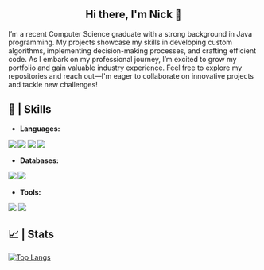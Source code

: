 <h2 align="center">
Hi there, I'm Nick 👋
</h2> 

I’m a recent Computer Science graduate with a strong background in Java programming. My projects showcase my skills in developing custom algorithms, implementing decision-making processes, and crafting efficient code. As I embark on my professional journey, I’m excited to grow my portfolio and gain valuable industry experience. Feel free to explore my repositories and reach out—I'm eager to collaborate on innovative projects and tackle new challenges!


## 💼 | Skills

- <b>Languages:

![](https://img.shields.io/badge/Java-ED8B00?style=for-the-badge&logo=openjdk&logoColor=white)
![](https://img.shields.io/badge/HTML-239120?style=for-the-badge&logo=html5&logoColor=white)
![](https://img.shields.io/badge/CSS-239120?&style=for-the-badge&logo=css3&logoColor=white)
![](https://img.shields.io/badge/JavaScript-F7DF1E?style=for-the-badge&logo=javascript&logoColor=black)

- Databases:

![](https://img.shields.io/badge/MySQL-005C84?style=for-the-badge&logo=mysql&logoColor=white)
![](https://img.shields.io/badge/redis-%23DD0031.svg?&style=for-the-badge&logo=redis&logoColor=white)

- Tools:</b>

![](https://img.shields.io/badge/GIT-E44C30?style=for-the-badge&logo=git&logoColor=white)
![](https://img.shields.io/badge/GitHub-100000?style=for-the-badge&logo=github&logoColor=white)


## 📈 | Stats 
[![Top Langs](https://github-readme-stats.vercel.app/api/top-langs/?username=ncercos&layout=compact)](https://github.com/ncercos)
